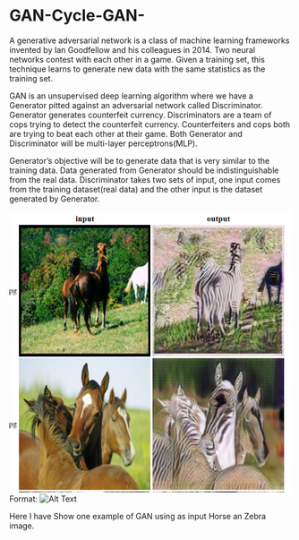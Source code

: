 # GAN-Cycle-GAN-

A generative adversarial network is a class of machine learning frameworks invented by Ian Goodfellow and his colleagues in 2014. Two neural networks contest with each other in a game. Given a training set, this technique learns to generate new data with the same statistics as the training set.


GAN is an unsupervised deep learning algorithm where we have a Generator pitted against an adversarial network called Discriminator.
Generator generates counterfeit currency. Discriminators are a team of cops trying to detect the counterfeit currency. Counterfeiters and cops both are trying to beat each other at their game.
Both Generator and Discriminator will be multi-layer perceptrons(MLP).

Generator’s objective will be to generate data that is very similar to the training data. Data generated from Generator should be indistinguishable from the real data.
Discriminator takes two sets of input, one input comes from the training dataset(real data) and the other input is the dataset generated by Generator.

![GitHub Logo](/Capture.PNG)
Format: ![Alt Text](url)

Here I have Show one example of GAN using as input Horse an Zebra image.
